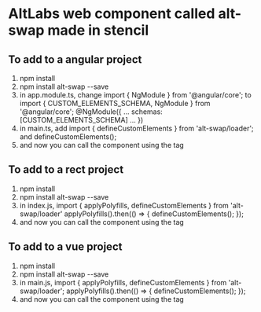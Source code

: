 # AltLabs web component called alt-swap made in stencil

## To add to a angular project

1. npm install
2. npm install alt-swap --save
3. in app.module.ts, 
change import { NgModule } from '@angular/core'; to import { CUSTOM_ELEMENTS_SCHEMA, NgModule } from '@angular/core';
@NgModule({
  ...
  schemas: [CUSTOM_ELEMENTS_SCHEMA]
  ...
})
4. in main.ts,
add import { defineCustomElements } from 'alt-swap/loader';
and defineCustomElements();
5. and now you can call the component using the tag <alt-swap title="Swap"></alt-swap>

## To add to a rect project

1. npm install
2. npm install alt-swap --save
3. in index.js, 
import { applyPolyfills, defineCustomElements } from 'alt-swap/loader'
applyPolyfills().then(() => {
  defineCustomElements();
});
4. and now you can call the component using the tag <alt-swap title="Swap"></alt-swap>

## To add to a vue project

1. npm install
2. npm install alt-swap --save
3. in main.js,
import { applyPolyfills, defineCustomElements } from 'alt-swap/loader';
applyPolyfills().then(() => {
  defineCustomElements();
});
4. and now you can call the component using the tag <alt-swap title="Swap"></alt-swap>